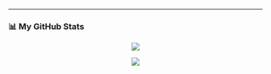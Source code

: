 <!-- GitHub Profile README -->


---

### 📊 My GitHub Stats

<p align="center">
  <img src="https://github-readme-stats.vercel.app/api?username=shwogur&show_icons=true&theme=tokyonight&hide_border=true&cache_seconds=1800" />
</p>

<p align="center">
  <img src="https://github-readme-stats.vercel.app/api/top-langs/?username=shwogur&layout=compact&theme=tokyonight&hide_border=true" />
</p>


